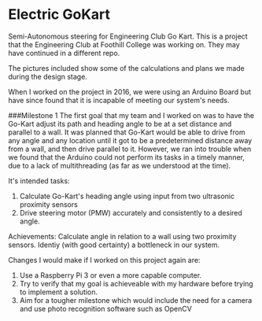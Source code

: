 # Electric GoKart
Semi-Autonomous steering for Engineering Club Go Kart. 
This is a project that the Engineering Club at Foothill College was working on. They may have continued in a different repo.

The pictures included show some of the calculations and plans we made during the design stage.

When I worked on the project in 2016, we were using an Arduino Board but have since found that it is incapable of meeting our system's needs.

###Milestone 1
The first goal that my team and I worked on was to have the Go-Kart adjust its path and heading angle to be at a set distance and parallel to a wall.
It was planned that Go-Kart would be able to drive from any angle and any location until it got to be a predetermined distance away from a wall, and then drive parallel to it.
However, we ran into trouble when we found that the Arduino could not perform its tasks in a timely manner, due to a lack of multithreading (as far as we understood at the time).

It's intended tasks:
1. Calculate Go-Kart's heading angle using input from two ultrasonic proximity sensors
2. Drive steering motor (PMW) accurately and consistently to a desired angle.

Achievements: Calculate angle in relation to a wall using two proximity sensors. Identiy (with good certainty) a bottleneck in our system.

Changes I would make if I worked on this project again are:
1. Use a Raspberry Pi 3 or even a more capable computer.
2. Try to verify that my goal is achieveable with my hardware before trying to implement a solution.
3. Aim for a tougher milestone which would include the need for a camera and use photo recognition software such as OpenCV

